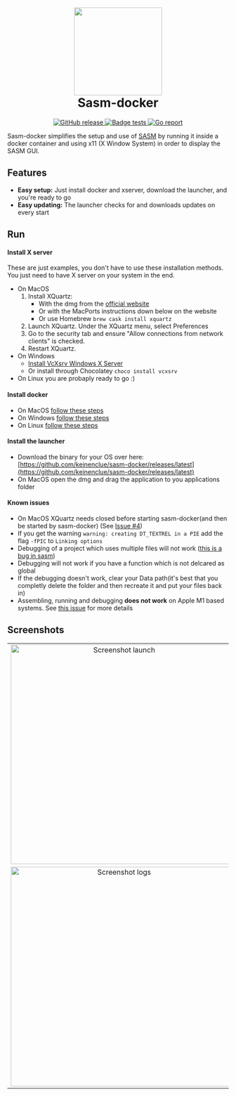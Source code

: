 <h1 align="center">
    <img src="https://github.com/keinenclue/sasm-docker/blob/main/launcher/Icon.png?raw=true" width="200px" ></img><br>
    Sasm-docker
</h1>

<p align="center">
    <!--a href="https://www.gnu.org/licenses/agpl-3.0">
        <img src="https://img.shields.io/badge/License-AGPL%20v3-blue.svg" />
    </a-->
    <a href="https://github.com/keinenclue/sasm-docker/releases/latest">
        <img src="https://img.shields.io/github/v/release/keinenclue/sasm-docker?logo=github&logoColor=white" alt="GitHub release"/>
    </a>
    <a href="https://github.com/keinenclue/sasm-docker/actions/workflows/release.yml/badge.svg">
        <img src="https://github.com/keinenclue/sasm-docker/actions/workflows/release.yml/badge.svg" alt="Badge tests">
    </a>
    <a href="https://goreportcard.com/report/github.com/keinenclue/sasm-docker">
        <img src="https://goreportcard.com/badge/github.com/keinenclue/sasm-docker" alt="Go report" />
    </a>
</p>

Sasm-docker simplifies the setup and use of [SASM](https://dman95.github.io/SASM/english.html) by running it inside a docker container and using x11 (X Window System) in order to display the SASM GUI.

## Features

- **Easy setup:** Just install docker and xserver, download the launcher, and you're ready to go
- **Easy updating:** The launcher checks for and downloads updates on every start

## Run

#### Install X server

These are just examples, you don't have to use these installation methods.  
You just need to have X server on your system in the end.

- On MacOS
    1. Install XQuartz:
        - With the dmg from the [official website](https://www.xquartz.org/releases/index.html)
        - Or with the MacPorts instructions down below on the website
        - Or use Homebrew `brew cask install xquartz`
    2. Launch XQuartz. Under the XQuartz menu, select Preferences
    3. Go to the security tab and ensure "Allow connections from network clients" is checked.
    4. Restart XQuartz.
- On Windows
  - [Install VcXsrv Windows X Server](https://sourceforge.net/projects/vcxsrv/)
  - Or install through Chocolatey `choco install vcxsrv`
- On Linux you are probaply ready to go :)

#### Install docker

- On MacOS [follow these steps](https://docs.docker.com/desktop/mac/install)
- On Windows [follow these steps](https://docs.docker.com/desktop/windows/install)
- On Linux [follow these steps](https://docs.docker.com/engine/install)

#### Install the launcher

- Download the binary for your OS over here: [https://github.com/keinenclue/sasm-docker/releases/latest](https://github.com/keinenclue/sasm-docker/releases/latest)
- On MacOS open the dmg and drag the application to you applications folder

#### Known issues

- On MacOS XQuartz needs closed before starting sasm-docker(and then be started by sasm-docker) (See [Issue #4](https://github.com/keinenclue/sasm-docker/issues/4))
- If you get the warning `warning: creating DT_TEXTREL in a PIE` add the flag `-fPIC` to `Linking options`
- Debugging of a project which uses multiple files will not work ([this is a bug in sasm](https://github.com/Dman95/SASM/issues/102))
- Debugging will not work if you have a function which is not delcared as global
- If the debugging doesn't work, clear your Data path(it's best that you completly delete the folder and then recreate it and put your files back in)
- Assembling, running and debugging **does not work** on Apple M1 based systems. See [this issue](https://github.com/keinenclue/sasm-docker/issues/5) for more details
## Screenshots

<table align="center">
    <tr>
        <td align="center">
               <a href="https://user-images.githubusercontent.com/30153207/140638832-c3f91a51-81a3-44db-8a1e-0192c9fe9ec5.png">
                   <img src="https://user-images.githubusercontent.com/30153207/140638832-c3f91a51-81a3-44db-8a1e-0192c9fe9ec5.png" width="500px" alt="Screenshot launch" />
              </a>
        </td>
        <td align="center">
            <a href="https://user-images.githubusercontent.com/30153207/140639058-fed938e4-2a66-4a42-849d-86c5a4fb61a6.png" >
                <img src="https://user-images.githubusercontent.com/30153207/140639058-fed938e4-2a66-4a42-849d-86c5a4fb61a6.png" width="500px" alt="Screenshot pulling" />
            </a>
        </td>
    </tr>
    <tr>
       <td align="center">
            <a href="https://user-images.githubusercontent.com/30153207/140663399-7cb1af3b-ce8f-4551-9aae-954619710607.png">
                <img src="https://user-images.githubusercontent.com/30153207/140663399-7cb1af3b-ce8f-4551-9aae-954619710607.png"  width="500px" alt="Screenshot logs" />
            </a>
        </td>
        <td align="center">
            <a href="https://user-images.githubusercontent.com/30153207/140639009-8f6dd323-12aa-4e8f-9d6d-afbcfed45e32.png" >
                <img src="https://user-images.githubusercontent.com/30153207/140639009-8f6dd323-12aa-4e8f-9d6d-afbcfed45e32.png" width="500px" alt="Screenshot settings" />
            </a>
        </td>
    </tr>
</table>
